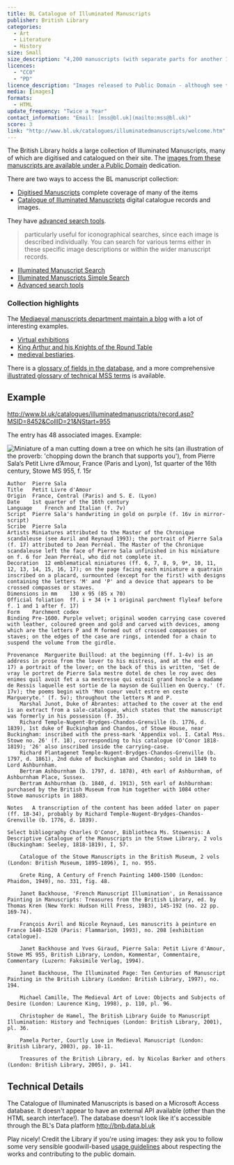 ```yaml
---
title: BL Catalogue of Illuminated Manuscripts
publisher: British Library
categories: 
  - Art
  - Literature
  - History
size: Small
size_description: "4,200 manuscripts (with separate parts for another 1,000) and 36,000 images." 
licences: 
  - "CC0"
  - "PD"
licence_description: "Images released to Public Domain - although see the [Reuse page](http://www.bl.uk/catalogues/illuminatedmanuscripts/reuse.asp) for some interesting notes about copyright law in the UK! Catalogue is CC0"
media: [images]
formats:
  - HTML
update_frequency: "Twice a Year"
contact_information: "Email: [mss@bl.uk](mailto:mss@bl.uk)"
score: 3
link: "http://www.bl.uk/catalogues/illuminatedmanuscripts/welcome.htm"
---
```


The British Library holds a large collection of Illuminated Manuscripts, many of which are digitised and catalogued on their site. The [images from these manuscripts are available under a Public Domain](http://britishlibrary.typepad.co.uk/digitisedmanuscripts/2013/08/get-ready-to-save-as-new-uploads-to-the-catalogue-of-illuminated-manuscripts.html
) dedication.


There are two ways to access the BL manuscript collection: 

* [Digitised Manuscripts](http://www.bl.uk/manuscripts/) 
complete coverage of many of the items 
* [Catalogue of Illuminated
Manuscripts](http://www.bl.uk/catalogues/illuminatedmanuscripts/welcome.htm)
 digital catalogue records and images.

They have [advanced search
tools](http://www.bl.uk/catalogues/illuminatedmanuscripts/search2.asp).  
> particularly useful for iconographical searches, since each
image is described individually.  You can search for various terms either in these specific image descriptions or within the wider manuscript records.

* [Illuminated Manuscript Search](http://www.bl.uk/catalogues/illuminatedmanuscriptssearchMSNo.asp)
* [Illuminated Manuscripts Simple Search](http://www.bl.uk/catalogues/illuminatedmanuscripts/searchSimple.asp)
* [Advanced search
tools](http://www.bl.uk/catalogues/illuminatedmanuscripts/search2.asp)
 

### Collection highlights

The [Mediaeval manuscripts department maintain a blog](http://britishlibrary.typepad.co.uk/digitisedmanuscripts/index.html) with a lot of interesting examples.

* [Virtual
exhibitions](http://www.bl.uk/catalogues/illuminatedmanuscripts/tours.asp)
* [King Arthur and his Knights of the Round
Table](http://www.bl.uk/catalogues/illuminatedmanuscripts/TourArtGen.asp) 
* [medieval bestiaries](http://www.bl.uk/catalogues/illuminatedmanuscripts/TourBestiaryGen.asp).



There is a [glossary of fields in the database](http://www.bl.uk/catalogues/illuminatedmanuscripts/records.asp), and a more comprehensive [illustrated glossary of technical MSS terms](http://www.bl.uk/catalogues/illuminatedmanuscripts/glossary.asp) is available. 



## Example

<http://www.bl.uk/catalogues/illuminatedmanuscripts/record.asp?MSID=8452&CollID=21&NStart=955>

The entry has 48 associated images. Example:

![Miniature of a man cutting down a tree on which he sits (an illustration of the proverb: 'chopping down the branch that supports you'), from Pierre Sala’s Petit Livre d’Amour, France (Paris and Lyon), 1st quarter of the 16th century, [Stowe MS 955, f. 15r](http://www.bl.uk/catalogues/illuminatedmanuscripts/record.asp?MSID=8452&CollID=21&NStart=955) ](http://britishlibrary.typepad.co.uk/.a/6a00d8341c464853ef019104c43633970c-500wi)

```
Author	Pierre Sala
Title	Petit Livre d'Amour
Origin	France, Central (Paris) and S. E. (Lyon)
Date	1st quarter of the 16th century
Language	French and Italian (f. 7v)
Script	Pierre Sala's handwriting in gold on purple (f. 16v in mirror-script)
Scribe	Pierre Sala
Artists	Miniatures attributed to the Master of the Chronique scandaleuse (see Avril and Reynaud 1993); the portrait of Pierre Sala (f. 17) attributed to Jean Perréal. The Master of the Chronique scandaleuse left the face of Pierre Sala unfinished in his miniature on f. 6 for Jean Perréal, who did not complete it.
Decoration	12 emblematical miniatures (ff. 6, 7, 8, 9, 9*, 10, 11, 12, 13, 14, 15, 16, 17); on the page facing each miniature a quatrain inscribed on a placard, surmounted (except for the first) with designs containing the letters 'M' and 'P' and a device that appears to be crossed compasses or staves.
Dimensions in mm	130 x 95 (85 x 70)
Official foliation	ff. i + 34 (+ 1 original parchment flyleaf before f. 1 and 1 after f. 17)
Form	Parchment codex
Binding	Pre-1600. Purple velvet; original wooden carrying case covered with leather, coloured green and gold and carved with devices, among which are the letters P and M formed out of crossed compasses or staves; on the edges of the case are rings, intended for a chain to suspend the volume from the girdle.

Provenance	Marguerite Builloud: at the beginning (ff. 1-4v) is an address in prose from the lover to his mistress, and at the end (f. 17) a portrait of the lover; on the back of this is written, 'Set de vray le portret de Pierre Sala mestre dotel de ches le roy avec des enimes quil avoit fet a sa mestresse qui estoit grand honcle a madame de Ressis laquelle est sortie de la mayson de Guillien en Quercy.' (f. 17v); the poems begin with 'Mon cueur veult estre en ceste Margueryte.' (f. 5v); throughout the letters M and P. 
	Marshal Junot, Duke of Abrantes: attached to the cover at the end is an extract from a sale-catalogue, which states that the manuscript was formerly in his possession (f. 35). 
	Richard Temple-Nugent-Brydges-Chandos-Grenville (b. 1776, d. 1839), 1st duke of Buckingham and Chandos, of Stowe House, near Buckingham: inscribed with the press-mark 'Appendix vol. I. Catal Mss. Stowe no. 26' (f. 18), corresponding to his catalogue (O'Conor 1818-1819); '26' also inscribed inside the carrying-case.
	Richard Plantagenet Temple-Nugent-Brydges-Chandos-Grenville (b. 1797, d. 1861), 2nd duke of Buckingham and Chandos; sold in 1849 to Lord Ashburnham.
	Bertram Ashburnham (b. 1797, d. 1878), 4th earl of Ashburnham, of Ashburnham Place, Sussex.
	Bertram Ashburnham (b. 1840, d. 1913), 5th earl of Ashburnham: purchased by the British Museum from him together with 1084 other Stowe manuscripts in 1883.

Notes	A transcription of the content has been added later on paper (ff. 18-34), probably by Richard Temple-Nugent-Brydges-Chandos-Grenville (b. 1776, d. 1839).

Select bibliography	Charles O'Conor, Bibliotheca Ms. Stowensis: A Descriptive Catalogue of the Manuscripts in the Stowe Library, 2 vols (Buckingham: Seeley, 1818-1819), I, 57.

	Catalogue of the Stowe Manuscripts in the British Museum, 2 vols (London: British Museum, 1895-1896), I, no. 955.

	Grete Ring, A Century of French Painting 1400-1500 (London: Phaidon, 1949), no. 331, fig. 48.

	Janet Backhouse, 'French Manuscript Illumination', in Renaissance Painting in Manuscripts: Treasures from the British Library, ed. by Thomas Kren (New York: Hudson Hill Press, 1983), 145-192 (no. 22 pp. 169-74).

	François Avril and Nicole Reynaud, Les manuscrits à peinture en France 1440-1520 (Paris: Flammarion, 1993), no. 208 [exhibition catalogue].

	Janet Backhouse and Yves Giraud, Pierre Sala: Petit Livre d'Amour, Stowe MS 955, British Library, London, Kommentar, Commentaire, Commentary (Luzern: Faksimile Verlag, 1994).

	Janet Backhouse, The Illuminated Page: Ten Centuries of Manuscript Painting in the British Library (London: British Library, 1997), no. 194.

	Michael Camille, The Medieval Art of Love: Objects and Subjects of Desire (London: Laurence King, 1998), p. 110, pl. 96.

	Christopher de Hamel, The British Library Guide to Manuscript Illumination: History and Techniques (London: British Library, 2001), pl. 36.

	Pamela Porter, Courtly Love in Medieval Manuscript (London: British Library, 2003), pp. 10-11.

	Treasures of the British Library, ed. by Nicolas Barker and others (London: British Library, 2005), p. 141.

```

## Technical Details

The Catalogue of Illuminated Manuscripts is based on a Microsoft Access database. It doesn't appear to have an external API available (other than the HTML search interface!). The database doesn't look like it's accessible through the BL's Data platform <http://bnb.data.bl.uk>

Play nicely! Credit the Library if you're using images: they ask you to follow some very sensible goodwill-based [usage guidelines](http://www.bl.uk/catalogues/illuminatedmanuscripts/reuse.asp) about respecting the works and contributing to the public domain.